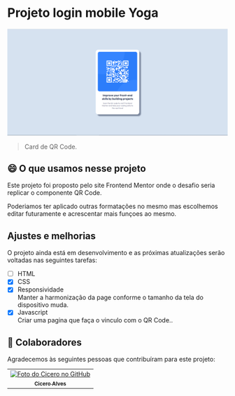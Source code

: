 # Projeto login mobile Yoga

<img class="tela" src="./assets/resultado aplicação.PNG" alt="screen">

> Card de QR Code.

## 😄 O que usamos nesse projeto

Este projeto foi proposto pelo site Frontend Mentor onde o desafio seria replicar o componente QR Code.

Poderiamos ter aplicado outras formatações no mesmo mas escolhemos editar futuramente e acrescentar mais funçoes ao mesmo.

## Ajustes e melhorias

O projeto ainda está em desenvolvimento e as próximas atualizações serão voltadas nas seguintes tarefas:

- [ ] HTML
- [x] CSS
- [x] Responsividade<br>
    Manter a harmonização da page conforme o tamanho da tela do dispositivo muda.
- [x] Javascript<br>
    Criar uma pagina que faça o vinculo com o QR Code..

## 🤝 Colaboradores

Agradecemos às seguintes pessoas que contribuíram para este projeto:

<table>
  <tr>
    <td align="center">
      <a href="#">
        <img src="https://avatars.githubusercontent.com/u/92452033?s=400&u=d705c501ff5c395a3008850d6164914b49b1e5cf&v=4" width="100px;" alt="Foto do Cicero no GitHub"/><br>
        <sub> 
          <b>Cicero Alves</b>
        </sub>
      </a>
</table>
